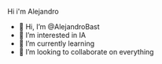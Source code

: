 Hi i'm Alejandro
- 👋 Hi, I’m @AlejandroBast
- 👀 I’m interested in IA
- 🌱 I’m currently learning 
- 💞️ I’m looking to collaborate on everything

<!---
AlejandroBast/AlejandroBast is a ✨ special ✨ repository because its `README.md` (this file) appears on your GitHub profile.
You can click the Preview link to take a look at your changes.
--->
